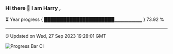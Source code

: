 ### Hi there 👋 I am Harry , 

⏳ Year progress { ██████████████████████▁▁▁▁▁▁▁▁ } 73.92 %

---

⏰ Updated on Wed, 27 Sep 2023 19:28:01 GMT

![Progress Bar CI](https://github.com/duykhang68/duykhang68/workflows/Progress%20Bar%20CI/badge.svg)
